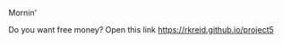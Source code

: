 Mornin'


Do you want free money?
Open this link https://rkreid.github.io/project5

<!---

- 👋 Hi, I’m @RKReid
- 👀 I’m interested in ...
- 🌱 I’m currently learning ...
- 💞️ I’m looking to collaborate on ...
- 📫 How to reach me ...
RKReid/RKReid is a ✨ special ✨ repository because its `README.md` (this file) appears on your GitHub profile.
You can click the Preview link to take a look at your changes.
--->

